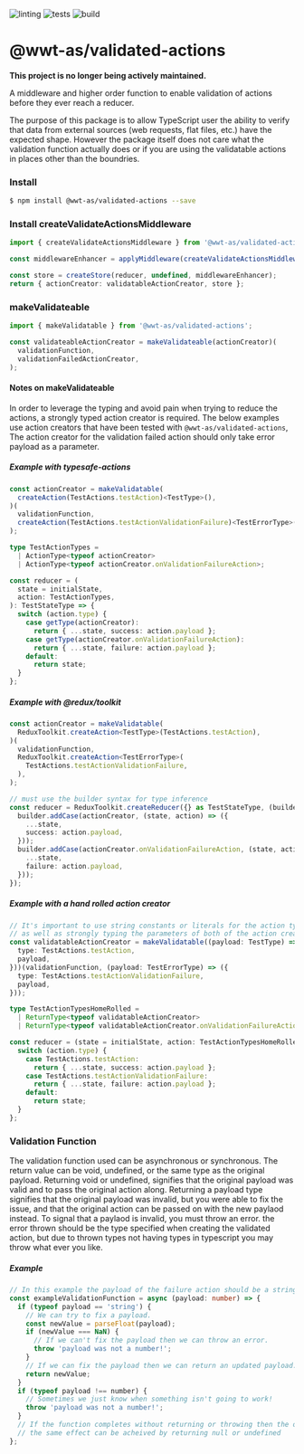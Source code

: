 ![linting](https://github.com/wwt/validated-actions/workflows/linting/badge.svg)
![tests](https://github.com/wwt/validated-actions/workflows/tests/badge.svg)
![build](https://github.com/wwt/validated-actions/workflows/build/badge.svg)

# @wwt-as/validated-actions

**This project is no longer being actively maintained.**

A middleware and higher order function to enable validation of actions before they ever reach a reducer.

The purpose of this package is to allow TypeScript user the ability to verify that data from external sources (web requests, flat files, etc.) have the expected shape. However the package itself does not care what the validation function actually does or if you are using the validatable actions in places other than the boundries.

### Install

```bash
$ npm install @wwt-as/validated-actions --save
```

### Install createValidateActionsMiddleware

```typescript
import { createValidateActionsMiddleware } from '@wwt-as/validated-actions';

const middlewareEnhancer = applyMiddleware(createValidateActionsMiddleware());

const store = createStore(reducer, undefined, middlewareEnhancer);
return { actionCreator: validatableActionCreator, store };
```

### makeValidateable

```typescript
import { makeValidatable } from '@wwt-as/validated-actions';

const validateableActionCreator = makeValidateable(actionCreator)(
  validationFunction,
  validationFailedActionCreator,
);
```

#### Notes on makeValidateable

In order to leverage the typing and avoid pain when trying to reduce the actions, a strongly typed action creator is required. The below examples use action creators that have been tested with `@wwt-as/validated-actions`, The action creator for the validation failed action should only take error payload as a parameter.

##### Example with typesafe-actions

```typescript
const actionCreator = makeValidatable(
  createAction(TestActions.testAction)<TestType>(),
)(
  validationFunction,
  createAction(TestActions.testActionValidationFailure)<TestErrorType>(),
);

type TestActionTypes =
  | ActionType<typeof actionCreator>
  | ActionType<typeof actionCreator.onValidationFailureAction>;

const reducer = (
  state = initialState,
  action: TestActionTypes,
): TestStateType => {
  switch (action.type) {
    case getType(actionCreator):
      return { ...state, success: action.payload };
    case getType(actionCreator.onValidationFailureAction):
      return { ...state, failure: action.payload };
    default:
      return state;
  }
};
```

##### Example with @redux/toolkit

```typescript
const actionCreator = makeValidatable(
  ReduxToolkit.createAction<TestType>(TestActions.testAction),
)(
  validationFunction,
  ReduxToolkit.createAction<TestErrorType>(
    TestActions.testActionValidationFailure,
  ),
);

// must use the builder syntax for type inference
const reducer = ReduxToolkit.createReducer({} as TestStateType, (builder) => {
  builder.addCase(actionCreator, (state, action) => ({
    ...state,
    success: action.payload,
  }));
  builder.addCase(actionCreator.onValidationFailureAction, (state, action) => ({
    ...state,
    failure: action.payload,
  }));
});
```

##### Example with a hand rolled action creator

```typescript
// It's important to use string constants or literals for the action types,
// as well as strongly typing the parameters of both of the action creators.
const validatableActionCreator = makeValidatable((payload: TestType) => ({
  type: TestActions.testAction,
  payload,
}))(validationFunction, (payload: TestErrorType) => ({
  type: TestActions.testActionValidationFailure,
  payload,
}));

type TestActionTypesHomeRolled =
  | ReturnType<typeof validatableActionCreator>
  | ReturnType<typeof validatableActionCreator.onValidationFailureAction>;

const reducer = (state = initialState, action: TestActionTypesHomeRolled) => {
  switch (action.type) {
    case TestActions.testAction:
      return { ...state, success: action.payload };
    case TestActions.testActionValidationFailure:
      return { ...state, failure: action.payload };
    default:
      return state;
  }
};
```

### Validation Function

The validation function used can be asynchronous or synchronous. The return value can be void, undefined, or the same type as the original payload. Returning void or undefined, signifies that the original payload was valid and to pass the original action along. Returning a payload type signifies that the original payload was invalid, but you were able to fix the issue, and that the original action can be passed on with the new paylaod instead. To signal that a paylaod is invalid, you must throw an error. the error thrown should be the type specified when creating the validated action, but due to thrown types not having types in typescript you may throw what ever you like.

##### Example

```typescript
// In this example the payload of the failure action should be a string
const exampleValidationFunction = async (payload: number) => {
  if (typeof payload == 'string') {
    // We can try to fix a payload.
    const newValue = parseFloat(payload);
    if (newValue === NaN) {
      // If we can't fix the payload then we can throw an error.
      throw 'payload was not a number!';
    }
    // If we can fix the payload then we can return an updated payload.
    return newValue;
  }
  if (typeof payload !== number) {
    // Sometimes we just know when something isn't going to work!
    throw 'payload was not a number!';
  }
  // If the function completes without returning or throwing then the original payload is used
  // the same effect can be acheived by returning null or undefined
};
```
